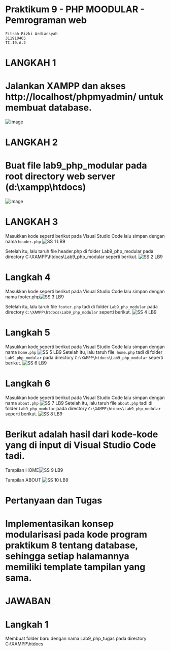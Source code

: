 # Praktikum 9 - PHP MOODULAR - Pemrograman web
```
Fitrah Rizki Ardiansyah
311910465
TI.19.A.2
```
# LANGKAH 1
# Jalankan XAMPP dan akses http://localhost/phpmyadmin/ untuk membuat database.
![image](https://user-images.githubusercontent.com/56240954/121228997-a18ee900-c8b7-11eb-86b3-b0aebe6e2f88.png)

# LANGKAH 2
# Buat file lab9_php_modular pada root directory web server (d:\xampp\htdocs)
![image](https://user-images.githubusercontent.com/56240954/121229218-e0bd3a00-c8b7-11eb-9b5d-59699bacf305.png)

# LANGKAH 3
Masukkan kode seperti berikut pada Visual Studio Code lalu simpan dengan nama ```header.php```
![SS 1 LB9](https://user-images.githubusercontent.com/56240954/121327754-ef4e3480-c93d-11eb-8363-b0e7107a9da6.png)

Setelah itu, lalu taruh file header.php di folder Lab9_php_modular pada directory C:\XAMPP\htdocs\Lab9_php_modular seperti berikut.
![SS 2 LB9](https://user-images.githubusercontent.com/56240954/121327985-2290c380-c93e-11eb-9d2f-b2cc2801593a.png)

# Langkah 4
Masukkan kode seperti berikut pada Visual Studio Code lalu simpan dengan nama footer.php![SS 3 LB9](https://user-images.githubusercontent.com/56240954/121328647-b06cae80-c93e-11eb-86dc-d0a65a57ab35.png)

Setelah itu, lalu taruh file ```footer.php``` tadi di folder ```Lab9_php_modular``` pada directory ```C:\XAMPP\htdocs\Lab9_php_modular``` seperti berikut.
![SS 4 LB9](https://user-images.githubusercontent.com/56240954/121329132-1fe29e00-c93f-11eb-9663-1664f6dccbe5.png)

# Langkah 5
Masukkan kode seperti berikut pada Visual Studio Code lalu simpan dengan nama ```home.php```
![SS 5 LB9](https://user-images.githubusercontent.com/56240954/121329560-84056200-c93f-11eb-95bb-9f3ab7619948.png)
Setelah itu, lalu taruh file``` home.php``` tadi di folder ```Lab9_php_modular``` pada directory ```C:\XAMPP\htdocs\Lab9_php_modular``` seperti berikut.
![SS 6 LB9](https://user-images.githubusercontent.com/56240954/121329926-d34b9280-c93f-11eb-8d8a-7bc8c0b1605a.png)

# Langkah 6
Masukkan kode seperti berikut pada Visual Studio Code lalu simpan dengan nama ```about.php```
![SS 7 LB9](https://user-images.githubusercontent.com/56240954/121330562-5240cb00-c940-11eb-9968-68f8c60790d7.png)
Setelah itu, lalu taruh file ```about.php``` tadi di folder ```Lab9_php_modular``` pada directory ```C:\XAMPP\htdocs\Lab9_php_modular``` seperti berikut.
![SS 8 LB9](https://user-images.githubusercontent.com/56240954/121331116-c8453200-c940-11eb-9570-720a312c3ce5.png)

# Berikut adalah hasil dari kode-kode yang di input di Visual Studio Code tadi.
Tampilan HOME![SS 9 LB9](https://user-images.githubusercontent.com/56240954/121331461-1823f900-c941-11eb-92d4-2b127d9a322b.png)

Tampilan ABOUT
![SS 10 LB9](https://user-images.githubusercontent.com/56240954/121331839-751faf00-c941-11eb-863d-19b551ec1e8a.png)

# Pertanyaan dan Tugas
# Implementasikan konsep modularisasi pada kode program praktikum 8 tentang database, sehingga setiap halamannya memiliki template tampilan yang sama.
# JAWABAN
# Langkah 1
Membuat folder baru dengan nama Lab9_php_tugas pada directory C:\XAMPP\htdocs





